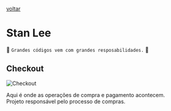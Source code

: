 [voltar](../README.md)

Stan Lee
========
:star2: `Grandes códigos vem com grandes resposabilidades.` :star2:

## Checkout
![Checkout](https://www.cinetcetera.com.br/wp-content/uploads/2020/06/homem-de-ferro-reproduc3a7c3a3o-marvel-comics.png "Checkout")

Aqui é onde as operações de compra e pagamento acontecem. <br />
Projeto responsável pelo processo de compras.